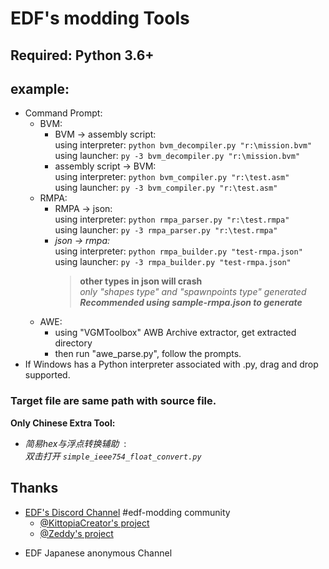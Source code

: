 # EDF's modding Tools

## Required: Python 3.6+

## example: ##   
- Command Prompt:
    - BVM:
        + BVM -> assembly script:  
        using interpreter: `python bvm_decompiler.py "r:\mission.bvm"`   
        using launcher: `py -3 bvm_decompiler.py "r:\mission.bvm"`   
        + assembly script -> BVM:  
        using interpreter: `python bvm_compiler.py "r:\test.asm"`  
        using launcher: `py -3 bvm_compiler.py "r:\test.asm"`  
    - RMPA:
        - RMPA -> json:  
        using interpreter: `python rmpa_parser.py "r:\test.rmpa"`   
        using launcher: `py -3 rmpa_parser.py "r:\test.rmpa"`   
        - *json -> rmpa:*  
        using interpreter: `python rmpa_builder.py "test-rmpa.json"`   
        using launcher: `py -3 rmpa_builder.py "test-rmpa.json"`   
            > **other types in json will crash**  
            > *only "shapes type" and "spawnpoints type" generated*  
            > ***Recommended using sample-rmpa.json to generate***   
    - AWE:
        - using "VGMToolbox" AWB Archive extractor, get extracted directory
        - then run "awe_parse.py", follow the prompts.
- If Windows has a Python interpreter associated with .py, drag and drop supported.  


### Target file are same path with source file.
 **Only Chinese Extra Tool:**
- _简易hex与浮点转换辅助_ &nbsp;:    
    _双击打开 `simple_ieee754_float_convert.py`_  

## Thanks
* [EDF's Discord Channel](https://discord.gg/bfGjgTM) #edf-modding community
    * [@KittopiaCreator's project](https://gitlab.com/kittopiacreator/edf-tools)  
    * [@Zeddy's project](https://github.com/zeddidragon/sgott)

- EDF Japanese anonymous Channel
